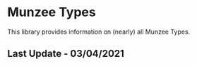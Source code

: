 # Munzee Types

This library provides information on (nearly) all Munzee Types.

## Last Update - 03/04/2021
